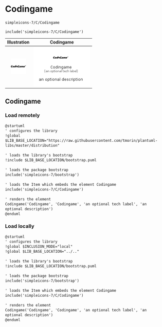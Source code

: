 # Codingame


```text
simpleicons-7/C/Codingame
```

```text
include('simpleicons-7/C/Codingame')
```



| Illustration | Codingame |
| :---: | :---: |
| ![illustration for Illustration](../../simpleicons-7/C/Codingame.png) | ![illustration for Codingame](../../simpleicons-7/C/Codingame.Local.png) |




## Codingame

### Load remotely
```plantuml
@startuml
' configures the library
!global $LIB_BASE_LOCATION="https://raw.githubusercontent.com/tmorin/plantuml-libs/master/distribution"

' loads the library's bootstrap
!include $LIB_BASE_LOCATION/bootstrap.puml

' loads the package bootstrap
include('simpleicons-7/bootstrap')

' loads the Item which embeds the element Codingame
include('simpleicons-7/C/Codingame')

' renders the element
Codingame('Codingame', 'Codingame', 'an optional tech label', 'an optional description')
@enduml
```

### Load locally
```plantuml
@startuml
' configures the library
!global $INCLUSION_MODE="local"
!global $LIB_BASE_LOCATION="../.."

' loads the library's bootstrap
!include $LIB_BASE_LOCATION/bootstrap.puml

' loads the package bootstrap
include('simpleicons-7/bootstrap')

' loads the Item which embeds the element Codingame
include('simpleicons-7/C/Codingame')

' renders the element
Codingame('Codingame', 'Codingame', 'an optional tech label', 'an optional description')
@enduml
```

